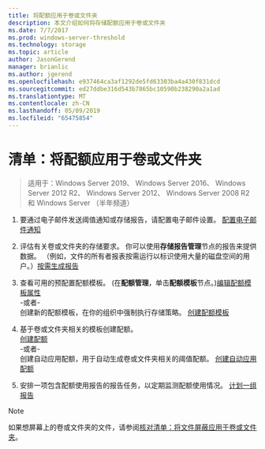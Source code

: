```yaml
---
title: 将配额应用于卷或文件夹
description: 本文介绍如何将存储配额应用于卷或文件夹
ms.date: 7/7/2017
ms.prod: windows-server-threshold
ms.technology: storage
ms.topic: article
author: JasonGerend
manager: brianlic
ms.author: jgerend
ms.openlocfilehash: e937464ca3af1292de5fd63303ba4a430f831dcd
ms.sourcegitcommit: ed27ddbe316d543b7865bc10590b238290a2a1ad
ms.translationtype: MT
ms.contentlocale: zh-CN
ms.lasthandoff: 05/09/2019
ms.locfileid: "65475854"
---
```

# <a name="checklist-apply-a-quota-to-a-volume-or-folder"></a>清单：将配额应用于卷或文件夹

> 适用于：Windows Server 2019、 Windows Server 2016、 Windows Server 2012 R2、 Windows Server 2012、 Windows Server 2008 R2 和 Windows Server （半年频道）

1. 要通过电子邮件发送阈值通知或存储报告，请配置电子邮件设置。 [配置电子邮件通知](configure-email-notifications.md)

2. 评估有关卷或文件夹的存储要求。 你可以使用**存储报告管理**节点的报告来提供数据。 （例如，文件的所有者报表按需运行以标识使用大量的磁盘空间的用户。）[按需生成报告](generate-reports-on-demand.md)

3. 查看可用的预配置配额模板。 (在**配额管理**，单击**配额模板**节点。)[编辑配额模板属性](edit-quota-template-properties.md) 
<br />-或者- <br /> 创建新的配额模板，在你的组织中强制执行存储策略。 [创建配额模板](create-quota-template.md)

4. 基于卷或文件夹相关的模板创建配额。  
 [创建配额](create-quota.md) <br /> -或者- <br /> 创建自动应用配额，用于自动生成卷或文件夹相关的阈值配额。 [创建自动应用配额](create-auto-apply-quota.md)

6. 安排一项包含配额使用报告的报告任务，以定期监测配额使用情况。 [计划一组报告](schedule-set-of-reports.md)

> [!Note]
> 如果想屏幕上的卷或文件夹的文件，请参阅[核对清单：将文件屏蔽应用于卷或文件夹](checklist-apply-file-screen-to-volume-or-folder.md)。











